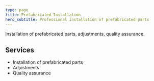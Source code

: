 ```yaml
---
type: page
title: Prefabricated Installation
hero_subtitle: Professional installation of prefabricated parts
---
```


Installation of prefabricated parts, adjustments, quality assurance.

## Services

- Installation of prefabricated parts
- Adjustments
- Quality assurance
